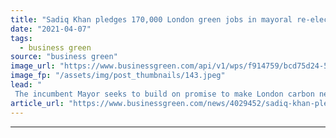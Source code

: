 ```yaml
---
title: "Sadiq Khan pledges 170,000 London green jobs in mayoral re-election pitch"
date: "2021-04-07"
tags: 
  - business green
source: "business green"
image_url: "https://www.businessgreen.com/api/v1/wps/f914759/bcd75d24-59ae-4715-8fe7-c6fed0ae6418/8/mayor-of-london-clean-air-3-185x114.jpeg"
image_fp: "/assets/img/post_thumbnails/143.jpeg"
lead: "
 The incumbent Mayor seeks to build on promise to make London carbon neutral by 2030 as he sets out election manifesto ..."
article_url: "https://www.businessgreen.com/news/4029452/sadiq-khan-pledges-170-london-green-jobs-mayoral-election-pitch"
---
```


---
